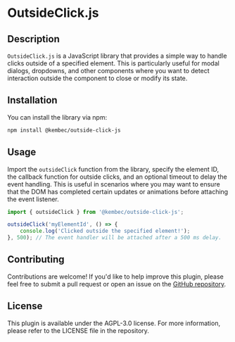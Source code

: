 # OutsideClick.js

## Description

`OutsideClick.js` is a JavaScript library that provides a simple way to handle clicks outside of a specified element. This is particularly useful for modal dialogs, dropdowns, and other components where you want to detect interaction outside the component to close or modify its state.

## Installation

You can install the library via npm:

```bash
npm install @kembec/outside-click-js
```

## Usage

Import the `outsideClick` function from the library, specify the element ID, the callback function for outside clicks, and an optional timeout to delay the event handling. This is useful in scenarios where you may want to ensure that the DOM has completed certain updates or animations before attaching the event listener.

```javascript
import { outsideClick } from '@kembec/outside-click-js';

outsideClick('myElementId', () => {
    console.log('Clicked outside the specified element!');
}, 500); // The event handler will be attached after a 500 ms delay.
```


## Contributing

Contributions are welcome! If you'd like to help improve this plugin, please feel free to submit a pull request or open an issue on the [GitHub repository](https://github.com/Kembec/OusideClick.js.git).

## License

This plugin is available under the AGPL-3.0 license. For more information, please refer to the LICENSE file in the repository.
